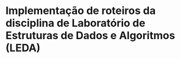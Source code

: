 # Implementação de roteiros da disciplina de Laboratório de Estruturas de Dados e Algoritmos (LEDA)
